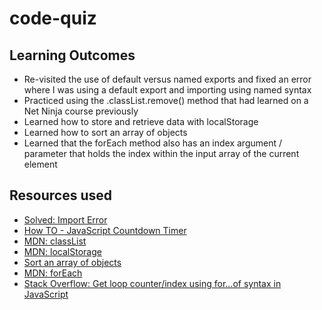 # code-quiz

## Learning Outcomes

- Re-visited the use of default versus named exports and fixed an error where I was using a default export and importing using named syntax
- Practiced using the .classList.remove() method that had learned on a Net Ninja course previously
- Learned how to store and retrieve data with localStorage
- Learned how to sort an array of objects
- Learned that the forEach method also has an index argument / parameter that holds the index within the input array of the current element

## Resources used

- [Solved: Import Error](https://www.sharooq.com/solved-attempted-import-error-something-is-not-imported-from-some-file)
- [How TO - JavaScript Countdown Timer](https://www.w3schools.com/howto/howto_js_countdown.asp)
- [MDN: classList](https://developer.mozilla.org/en-US/docs/Web/API/Element/classList)
- [MDN: localStorage](https://developer.mozilla.org/en-US/docs/Web/API/Window/localStorage)
- [Sort an array of objects](https://www.javascripttutorial.net/array/javascript-sort-an-array-of-objects/)
- [MDN: forEach](https://developer.mozilla.org/en-US/docs/Web/JavaScript/Reference/Global_Objects/Array/forEach)
- [Stack Overflow: Get loop counter/index using for…of syntax in JavaScript](https://stackoverflow.com/questions/10179815/get-loop-counter-index-using-for-of-syntax-in-javascript)
